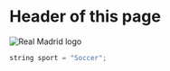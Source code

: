 # <h1> Header of this page</h1>
![Real Madrid logo](https://upload.wikimedia.org/wikipedia/en/thumb/5/56/Real_Madrid_CF.svg/1200px-Real_Madrid_CF.svg.png)
 ``` java
string sport = "Soccer";
```
